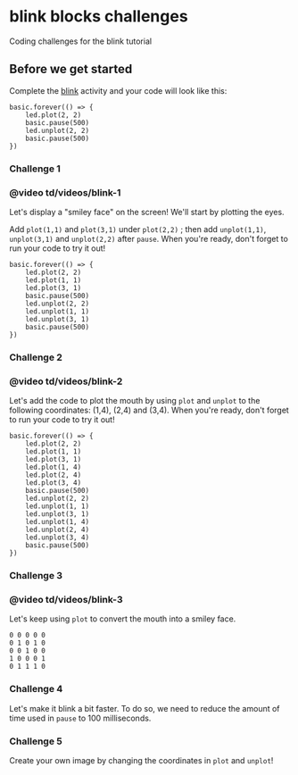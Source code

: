 # blink blocks challenges

Coding challenges for the blink tutorial 

## Before we get started

Complete the [blink](/microbit/lessons/blink/activity) activity and your code will look like this:

```blocks
basic.forever(() => {
    led.plot(2, 2)
    basic.pause(500)
    led.unplot(2, 2)
    basic.pause(500)
})
```

### Challenge 1

### @video td/videos/blink-1

Let's display a "smiley face" on the screen! We'll start by plotting the eyes.

Add `plot(1,1)` and `plot(3,1)` under `plot(2,2)` ; then add `unplot(1,1)`, `unplot(3,1)` and `unplot(2,2)` after `pause`. When you're ready, don't forget to run your code to try it out!

```blocks
basic.forever(() => {
    led.plot(2, 2)
    led.plot(1, 1)
    led.plot(3, 1)
    basic.pause(500)
    led.unplot(2, 2)
    led.unplot(1, 1)
    led.unplot(3, 1)
    basic.pause(500)
})
```

### Challenge 2

### @video td/videos/blink-2

Let's add the code to plot the mouth by using `plot` and `unplot` to the following coordinates: (1,4), (2,4) and (3,4). When you're ready, don't forget to run your code to try it out!

```blocks
basic.forever(() => {
    led.plot(2, 2)
    led.plot(1, 1)
    led.plot(3, 1)
    led.plot(1, 4)
    led.plot(2, 4)
    led.plot(3, 4)
    basic.pause(500)
    led.unplot(2, 2)
    led.unplot(1, 1)
    led.unplot(3, 1)
    led.unplot(1, 4)
    led.unplot(2, 4)
    led.unplot(3, 4)
    basic.pause(500)
})
```

### Challenge 3

### @video td/videos/blink-3

Let's keep using `plot` to convert the mouth into a smiley face.

```` bitmatrix
0 0 0 0 0
0 1 0 1 0
0 0 1 0 0
1 0 0 0 1
0 1 1 1 0
````

### Challenge 4

Let's make it blink a bit faster. To do so, we need to reduce the amount of time used in ``pause`` to 100 milliseconds.

### Challenge 5

Create your own image by changing the coordinates in `plot` and `unplot`!

